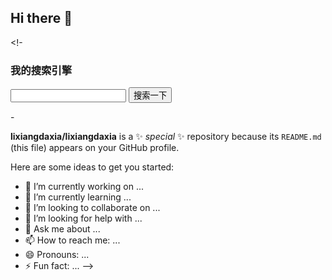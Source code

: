 ## Hi there 👋

<!-<!DOCTYPE html>
<html lang="en">
<head>
    <meta charset="UTF-8">
    <meta name="viewport" content="width=device-width, initial-scale=1.0">
    <title>我的搜索引擎</title>
</head>
<body>
    <h3>我的搜索引擎</h3>
    <form action="https://www.baidu.com/s" method="get">
     <input type="text" name="wd"/>
        <input type="submit" value="搜索一下"/>
    </form>
</body>
</html>-



**lixiangdaxia/lixiangdaxia** is a ✨ _special_ ✨ repository because its `README.md` (this file) appears on your GitHub profile.

Here are some ideas to get you started:

- 🔭 I’m currently working on ...
- 🌱 I’m currently learning ...
- 👯 I’m looking to collaborate on ...
- 🤔 I’m looking for help with ...
- 💬 Ask me about ...
- 📫 How to reach me: ...
- 😄 Pronouns: ...
- ⚡ Fun fact: ...
-->
